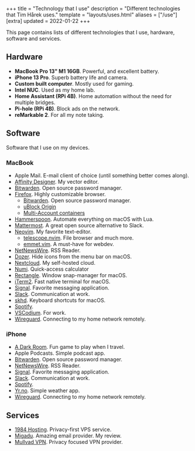 +++
title = "Technology that I use"
description = "Different technologies that Tim Hårek uses."
template = "layouts/uses.html"
aliases = ["/use"]
[extra]
updated = 2022-01-22
+++

This page contains lists of different technologies that I use, hardware,
software and services.

## Hardware

- **MacBook Pro 13" M1 16GB**. Powerful, and excellent battery.
- **iPhone 13 Pro**. Superb battery life and camera.
- **Custom built computer**. Mostly used for gaming.
- **Intel NUC**. Used as my home lab.
- **Home Assistant (RPi 4B)**. Home automation without the need for multiple
  bridges.
- **Pi-hole (RPi 4B)**. Block ads on the network.
- **reMarkable 2**. For all my note taking.

## Software

Software that I use on my devices.

### MacBook

- Apple Mail. E-mail client of choice (until something better comes along).
- [Affinity Designer][affinity]. My vector editor.
- [Bitwarden][bitwarden]. Open source password manager.
- [Firefox][firefox]. Highly customizable browser.
  - [Bitwarden][bitwarden]. Open source password manager.
  - [uBlock Origin][ublock]
  - [Multi-Account containers][multia]
- [Hammerspoon][hammerspoon]. Automate everything on macOS with Lua.
- [Mattermost][mattermost]. A great open source alternative to Slack.
- [Neovim][neovim]. My favorite text-editor.
  - [telescope.nvim][telescope]. File browser and much more.
  - [emmet.vim][emmet]. A must-have for webdev.
- [NetNewsWire][netnewswire]. RSS Reader.
- [Dozer][dozer]. Hide icons from the menu bar on macOS.
- [Nextcloud][nextcloud]. My self-hosted cloud.
- [Numi][numi]. Quick-access calculator
- [Rectangle][rectangle]. Window snap-manager for macOS.
- [iTerm2][iterm]. Fast native terminal for macOS.
- [Signal][signal]. Favorite messaging application.
- [Slack][slack]. Communication at work.
- [skhd][skhd]. Keyboard shortcuts for macOS.
- [Spotify][spotify].
- [VSCodium][vscodium]. For work.
- [Wireguard][wireguard]. Connecting to my home network remotely.

### iPhone

- [A Dark Room][darkroom]. Fun game to play when I travel.
- Apple Podcasts. Simple podcast app.
- [Bitwarden][bitwarden]. Open source password manager.
- [NetNewsWire][netnewswire]. RSS Reader.
- [Signal][signal]. Favorite messaging application.
- [Slack][slack]. Communication at work.
- [Spotify][spotify].
- [Yr.no][yr]. Simple weather app.
- [Wireguard][wireguard]. Connecting to my home network remotely.

## Services

- [1984 Hosting][1984]. Privacy-first VPS service.
- [Migadu][migadu]. Amazing email provider. My review.
- [Mullvad VPN][mullvad]. Privacy focused VPN provider.

[affinity]: https://affinity.serif.com/en-us/designer
[firefox]: https://www.mozilla.org/en-US/firefox/new
[bitwarden]: https://bitwarden.com
[ublock]: https://ublockorigin.com
[multia]:
  https://addons.mozilla.org/en-US/firefox/addon/multi-account-containers
[hammerspoon]: https://www.hammerspoon.org
[mattermost]: https://mattermost.com
[neovim]: https://neovim.io
[telescope]: https://github.com/nvim-telescope/telescope.nvim
[emmet]: https://github.com/mattn/emmet-vim
[netnewswire]: https://netnewswire.com
[dozer]: https://github.com/Mortennn/Dozer
[nextcloud]: https://nextcloud.com
[numi]: https://numi.app
[rectangle]: https://github.com/rxhanson/Rectangle
[signal]: https://signal.org
[iterm]: https://iterm2.com/
[skhd]: https://github.com/koekeishiya/skhd
[slack]: https://slack.com
[spotify]: https://spotify.com
[vscodium]: https://github.com/VSCodium/vscodium
[darkroom]: https://apps.apple.com/us/app/a-dark-room/id736683061
[wireguard]: https://www.wireguard.com
[yr]: https://apps.apple.com/jo/app/yr-no/id490989206
[1984]: https://1984hosting.com
[migadu]: https://migadu.com
[mullvad]: https://mullvad.net/en/
